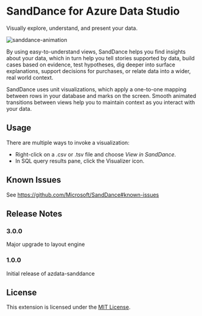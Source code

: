 # SandDance for Azure Data Studio

Visually explore, understand, and present your data.

![sanddance-animation](https://user-images.githubusercontent.com/11507384/66725060-5bcc0580-ede2-11e9-9f69-7bbd9a208697.gif)

By using easy-to-understand views, SandDance helps you find insights about your data, which in turn help you tell stories supported by data, build cases based on evidence, test hypotheses, dig deeper into surface explanations, support decisions for purchases, or relate data into a wider, real world context.

SandDance uses unit visualizations, which apply a one-to-one mapping between rows in your database and marks on the screen.
Smooth animated transitions between views help you to maintain context as you interact with your data.

## Usage

There are multiple ways to invoke a visualization:
* Right-click on a .csv or .tsv file and choose *View in SandDance*.
* In SQL query results pane, click the Visualizer icon.

## Known Issues

See https://github.com/Microsoft/SandDance#known-issues

## Release Notes

### 3.0.0

Major upgrade to layout engine

### 1.0.0

Initial release of azdata-sanddance

## License

This extension is licensed under the [MIT License](https://github.com/microsoft/SandDance/blob/main/extensions/azdata-sanddance/LICENSE).
